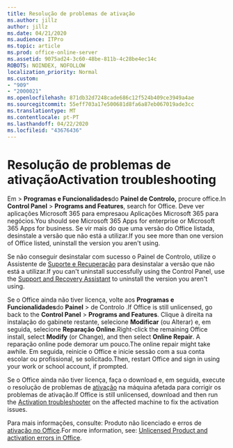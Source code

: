 ```yaml
---
title: Resolução de problemas de ativação
ms.author: jillz
author: jillz
ms.date: 04/21/2020
ms.audience: ITPro
ms.topic: article
ms.prod: office-online-server
ms.assetid: 9075ad24-3c60-48be-811b-4c28be4ec14c
ROBOTS: NOINDEX, NOFOLLOW
localization_priority: Normal
ms.custom:
- "909"
- "2000021"
ms.openlocfilehash: 871db32d7248cade686c12f524b409ce3949a4ae
ms.sourcegitcommit: 55eff703a17e500681d8fa6a87eb067019ade3cc
ms.translationtype: MT
ms.contentlocale: pt-PT
ms.lasthandoff: 04/22/2020
ms.locfileid: "43676436"
---
```

# <a name="activation-troubleshooting"></a><span data-ttu-id="68114-102">Resolução de problemas de ativação</span><span class="sxs-lookup"><span data-stu-id="68114-102">Activation troubleshooting</span></span>

<span data-ttu-id="68114-103">Em \> **Programas e Funcionalidades**do **Painel de Controlo,** procure office.</span><span class="sxs-lookup"><span data-stu-id="68114-103">In **Control Panel** \> **Programs and Features**, search for Office.</span></span> <span data-ttu-id="68114-104">Deve ver aplicações Microsoft 365 para empresaou Aplicações Microsoft 365 para negócios.</span><span class="sxs-lookup"><span data-stu-id="68114-104">You should see Microsoft 365 Apps for enterprise or Microsoft 365 Apps for business.</span></span> <span data-ttu-id="68114-105">Se vir mais do que uma versão do Office listada, desinstale a versão que não está a utilizar.</span><span class="sxs-lookup"><span data-stu-id="68114-105">If you see more than one version of Office listed, uninstall the version you aren't using.</span></span>
  
<span data-ttu-id="68114-106">Se não conseguir desinstalar com sucesso o Painel de Controlo, utilize o Assistente de [Suporte e Recuperação](https://aka.ms/SARA-OfficeUninstall-Alchemy) para desinstalar a versão que não está a utilizar.</span><span class="sxs-lookup"><span data-stu-id="68114-106">If you can't uninstall successfully using the Control Panel, use the [Support and Recovery Assistant](https://aka.ms/SARA-OfficeUninstall-Alchemy) to uninstall the version you aren't using.</span></span>
  
<span data-ttu-id="68114-107">Se o Office ainda não tiver licença, volte aos **Programas e Funcionalidades**do **Painel** \> de Controlo .</span><span class="sxs-lookup"><span data-stu-id="68114-107">If Office is still unlicensed, go back to the **Control Panel** \> **Programs and Features**.</span></span> <span data-ttu-id="68114-108">Clique à direita na instalação do gabinete restante, selecione **Modificar** (ou Alterar) e, em seguida, selecione **Reparação Online**.</span><span class="sxs-lookup"><span data-stu-id="68114-108">Right-click the remaining Office install, select **Modify** (or Change), and then select **Online Repair**.</span></span> <span data-ttu-id="68114-109">A reparação online pode demorar um pouco.</span><span class="sxs-lookup"><span data-stu-id="68114-109">The online repair might take awhile.</span></span> <span data-ttu-id="68114-110">Em seguida, reinicie o Office e inicie sessão com a sua conta escolar ou profissional, se solicitado.</span><span class="sxs-lookup"><span data-stu-id="68114-110">Then, restart Office and sign in using your work or school account, if prompted.</span></span>
  
<span data-ttu-id="68114-111">Se o Office ainda não tiver licença, faça o download e, em seguida, execute o resolução de problemas de [ativação](https://aka.ms/SARA-OfficeActivation-Alchemy) na máquina afetada para corrigir os problemas de ativação.</span><span class="sxs-lookup"><span data-stu-id="68114-111">If Office is still unlicensed, download and then run the [Activation troubleshooter](https://aka.ms/SARA-OfficeActivation-Alchemy) on the affected machine to fix the activation issues.</span></span>
  
<span data-ttu-id="68114-112">Para mais informações, consulte: Produto não licenciado e erros de [ativação no Office](https://support.office.com/article/0d23d3c0-c19c-4b2f-9845-5344fedc4380).</span><span class="sxs-lookup"><span data-stu-id="68114-112">For more information, see: [Unlicensed Product and activation errors in Office](https://support.office.com/article/0d23d3c0-c19c-4b2f-9845-5344fedc4380).</span></span>
